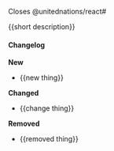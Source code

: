 Closes @unitednations/react#

{{short description}}

#### Changelog

**New**

- {{new thing}}

**Changed**

- {{change thing}}

**Removed**

- {{removed thing}}
